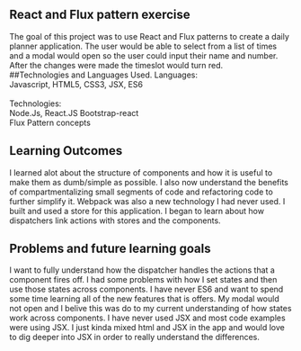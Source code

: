 ## React and Flux pattern exercise
The goal of this project was to use React and Flux patterns to create a daily planner application. The user 
would be able to select from a list of times and a modal would open so the user could input their name and 
number. After the changes were made the timeslot would turn red.
<br>
##Technologies and Languages Used.
Languages:<br>
Javascript, HTML5, CSS3, JSX, ES6<br>
<br>
Technologies:<br>
Node.Js, React.JS Bootstrap-react<br>
Flux Pattern concepts
<br>

## Learning Outcomes
I learned alot about the structure of components and how it is useful to make them as dumb/simple as possible. I also now
understand the benefits of compartmentalizing small segments of code and refactoring code to further simplify it. Webpack 
was also a new technology I had never used. I built and used a store for this application. I began to 
learn about how dispatchers link actions with stores and the components.

## Problems and future learning goals
I want to fully understand how the dispatcher handles the actions that a component fires off. I had some problems with
how I set states and then use those states across components. I have never ES6 and want to spend some time learning
all of the new features that is offers. My modal would not open and I belive this was do to my current understanding of
how states work across components. I have never used JSX and most code examples were using JSX. I just kinda mixed html and JSX in the app and would love to dig deeper into JSX in order to really understand the differences.
